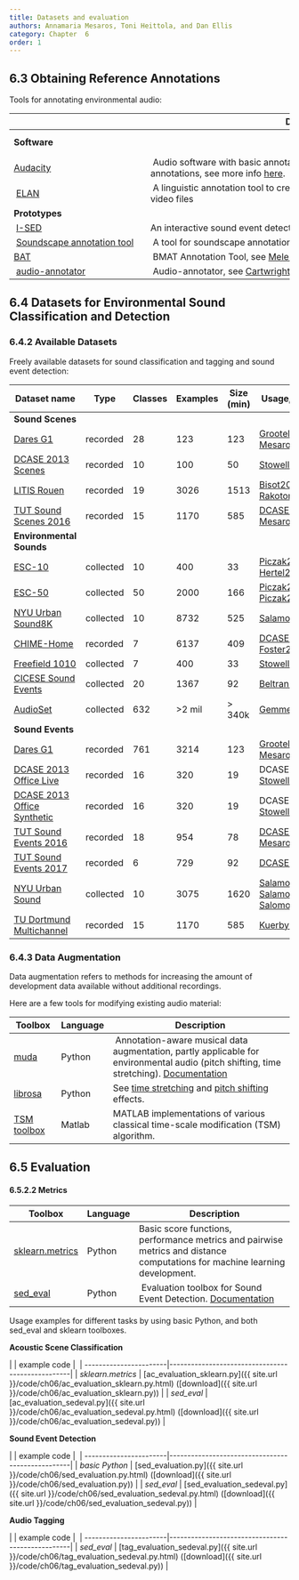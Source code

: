 ```yaml
---
title: Datasets and evaluation
authors: Annamaria Mesaros, Toni Heittola, and Dan Ellis
category: Chapter  6
order: 1
---
```


## 6.3 Obtaining Reference Annotations

Tools for annotating environmental audio:

|                                                  |  Description                                                                                                                                                         |
|--------------------------------------------------|----------------------------------------------------------------------------------------------------------------------------------------------------------------------|
| **Software**                                     |                                                                                                                                                                      |
| [Audacity](http://www.audacityteam.org/)         | Audio software with basic annotation capabilities. Use label tracks for the annotations, see more info [here](http://manual.audacityteam.org/man/label_tracks.html). |
| [ELAN](https://tla.mpi.nl/tools/tla-tools/elan/) | A linguistic annotation tool to create the textual annotations for audio and video files                                                                             |
| **Prototypes**                                   |                                                                                                                                                                      |
| [I-SED](http://www.bongjunkim.com/ised/)         | An interactive sound event detector, see [Kim2017](http://music.cs.northwestern.edu/publications/Kim_Pardo_IUI2017.pdf)                                              |
| [Soundscape annotation tool](http://www.ai.rug.nl/~vdlinden/annotationtool/index.html) | A tool for soundscape annotation                                                                                               |
| [BAT](https://github.com/BlaiMelendezCatalan/BAT) | BMAT Annotation Tool, see [Melendez-Catalan2017](http://eecs.qmul.ac.uk/~keno/17.pdf)                                                        |
| [audio-annotator](https://github.com/CrowdCurio/audio-annotator) | Audio-annotator, see [Cartwright2017](http://faculty.poly.edu/~onov/Cartwright_et_al_SONYC_CSCW_2017.pdf)                     | 

## 6.4 Datasets for Environmental Sound Classification and Detection

### 6.4.2 Available Datasets

Freely available datasets for sound classification and tagging and sound event detection:

| Dataset name                                                                    | Type        | Classes | Examples | Size (min) | Usage, publications |
|---------------------------------------------------------------------------------|-------------|---------|----------|------------|---------------------|
| **Sound Scenes**                                                                                                                                      |
| [Dares G1](http://www.daresounds.org/research.html)                             | recorded    | 28      | 123      | 123        | [Grootel2009](http://citeseerx.ist.psu.edu/viewdoc/download?doi=10.1.1.584.4451&rep=rep1&type=pdf), [Mesaros2013](http://www.cs.tut.fi/~mesaros/pubs/mesaros_icassp2013_cr.pdf) |
| [DCASE 2013 Scenes](https://archive.org/details/dcase2013_scene_classification) | recorded    | 10      | 100      | 50         | [Stowell2015](http://ieeexplore.ieee.org/document/7100934/) |
| [LITIS Rouen](https://sites.google.com/site/alainrakotomamonjy/home/audio-scene)| recorded    | 19      | 3026     | 1513       | [Bisot2015](http://ieeexplore.ieee.org/document/7362477/), [Rakotomamonjy2015](http://ieeexplore.ieee.org/document/6971128/) |
| [TUT Sound Scenes 2016](https://zenodo.org/record/45739#.WXXLiidLdhE)           | recorded    | 15      | 1170     | 585        | [DCASE2016](http://www.cs.tut.fi/sgn/arg/dcase2016/task-acoustic-scene-classification), [Mesaros2016](http://www.cs.tut.fi/~mesaros/pubs/mesaros_eusipco2016-dcase.pdf) |
| **Environmental Sounds**                                                                                                                                      |
| [ESC-10](https://github.com/karoldvl/ESC-10)                                    | collected   | 10      | 400      | 33         | [Piczak2015a](http://karol.piczak.com/papers/Piczak2015-ESC-ConvNet.pdf), [Hertel2016](http://www.ieeeexplore.ws/document/7727635/)  |
| [ESC-50](https://github.com/karoldvl/ESC-50)                                    | collected   | 50      | 2000     | 166        | [Piczak2015a](http://karol.piczak.com/papers/Piczak2015-ESC-ConvNet.pdf), [Piczak2015b](http://karol.piczak.com/papers/Piczak2015-ESC-Dataset.pdf) |
| [NYU Urban Sound8K](http://serv.cusp.nyu.edu/projects/urbansounddataset/urbansound8k.html) | collected   | 10      | 8732     | 525        | [Salamon2014](https://serv.cusp.nyu.edu/projects/urbansounddataset/salamon_urbansound_acmmm14.pdf) |
| [CHIME-Home](https://archive.org/details/chime-home)                            | recorded    | 7       | 6137     | 409        | [DCASE2016](http://www.cs.tut.fi/sgn/arg/dcase2016/task-audio-tagging), [Foster2015](http://ieeexplore.ieee.org/abstract/document/7336899/?reload=true) |
| [Freefield 1010](http://c4dm.eecs.qmul.ac.uk/rdr/handle/123456789/35)           | collected   | 7       | 400      | 33         | [Stowell2014a](http://www.aes.org/tmpFiles/elib/20170724/17095.pdf) |
| [CICESE Sound Events](http://sound.natix.org/databases/allSounds.zip)           | collected   | 20      | 1367     | 92         | [Beltran2015](http://www.sciencedirect.com/science/article/pii/S0167865515002925) |
| [AudioSet](https://research.google.com/audioset/)                               | collected   | 632     | >2 mil   | > 340k     | [Gemmeke2017](https://static.googleusercontent.com/media/research.google.com/en//pubs/archive/45857.pdf) |
| **Sound Events**                                                                                                                                      |
| [Dares G1](http://www.daresounds.org/research.html)                             | recorded    | 761     | 3214     | 123        | [Grootel2009](http://citeseerx.ist.psu.edu/viewdoc/download?doi=10.1.1.584.4451&rep=rep1&type=pdf), [Mesaros2013](http://www.cs.tut.fi/~mesaros/pubs/mesaros_icassp2013_cr.pdf) |
| [DCASE 2013 Office Live](https://archive.org/details/dcase2013_event_detection_development) | recorded    | 16      | 320      | 19         | DCASE2013, [Stowell2015](http://ieeexplore.ieee.org/document/7100934/) |
| [DCASE 2013 Office Synthetic](https://archive.org/details/dcase2013_event_detection_development_OS) | recorded    | 16      | 320      | 19         | DCASE2013, [Stowell2015](http://ieeexplore.ieee.org/document/7100934/) |
| [TUT Sound Events 2016](https://zenodo.org/record/45759)                        | recorded    | 18      | 954      | 78         | [DCASE2016](http://www.cs.tut.fi/sgn/arg/dcase2016/task-sound-event-detection-in-real-life-audio), [Mesaros2016b]()|
| [TUT Sound Events 2017](https://zenodo.org/record/400516)                       | recorded    | 6       | 729      | 92         | [DCASE2017](http://www.cs.tut.fi/sgn/arg/dcase2017/challenge/task-sound-event-detection-in-real-life-audio) |
| [NYU Urban Sound](http://serv.cusp.nyu.edu/projects/urbansounddataset/urbansound.html) | collected   | 10      | 3075     | 1620       | [Salamon2014](https://serv.cusp.nyu.edu/projects/urbansounddataset/salamon_urbansound_acmmm14.pdf), [Salamon2015a](http://www.justinsalamon.com/uploads/4/3/9/4/4394963/salamon_bello_scattering_eusipco_2015.pdf), [Salomon2015b](http://www.justinsalamon.com/uploads/4/3/9/4/4394963/salamon_unsupervisedlearning_urbansound_icassp_2015.pdf) |
| [TU Dortmund Multichannel](http://patrec.cs.tu-dortmund.de/files/datasets/dcase2016_multichannel-aed_dortmund.7z) | recorded    | 15      | 1170     | 585        | [Kuerby2016](https://www.cs.tut.fi/sgn/arg/dcase2016/documents/workshop/Kuerby-DCASE2016workshop.pdf) |

### 6.4.3 Data Augmentation

Data augmentation refers to methods for increasing the amount of development data available without additional recordings.

Here are a few tools for modifying existing audio material:

| Toolbox                                                                    | Language | Description                                                                                                                                                                      |
|----------------------------------------------------------------------------|----------|----------------------------------------------------------------------------------------------------------------------------------------------------------------------------------|
| [muda](https://github.com/bmcfee/muda)                                     | Python   | Annotation-aware musical data augmentation, partly applicable for environmental audio (pitch shifting, time stretching). [Documentation](https://muda.readthedocs.io/en/latest/)                                                                                                                          |
| [librosa](https://github.com/librosa/librosa/)                             | Python   | See [time stretching](https://librosa.github.io/librosa/generated/librosa.effects.time_stretch.html) and [pitch shifting](https://librosa.github.io/librosa/generated/librosa.effects.pitch_shift.html) effects. |
| [TSM toolbox](https://www.audiolabs-erlangen.de/resources/MIR/TSMtoolbox/) | Matlab   | MATLAB implementations of various classical time-scale modification (TSM) algorithm.                                                                                             |

## 6.5 Evaluation

#### 6.5.2.2 Metrics

| Toolbox                                        | Language |  Description                                                                                                                                    |
| -----------------------------------------------|----------|------------------------------------------------------------------------------------------------------------------------------------------------|
| [sklearn.metrics](http://scikit-learn.org/stable/modules/classes.html#module-sklearn.metrics) | Python | Basic score functions, performance metrics and pairwise metrics and distance computations for machine learning development. |
| [sed_eval](https://github.com/TUT-ARG/sed_eval)| Python   | Evaluation toolbox for Sound Event Detection. [Documentation](http://tut-arg.github.io/sed_eval)                                               |


Usage examples for different tasks by using basic Python, and both sed_eval and sklearn toolboxes.


**Acoustic Scene Classification**                                                               

|                        | example code                                     | 
| -----------------------|--------------------------------------------------|
| *sklearn.metrics*      | [ac_evaluation_sklearn.py]({{ site.url }}/code/ch06/ac_evaluation_sklearn.py.html) ([download]({{ site.url }}/code/ch06/ac_evaluation_sklearn.py)) |
| *sed_eval*             | [ac_evaluation_sedeval.py]({{ site.url }}/code/ch06/ac_evaluation_sedeval.py.html) ([download]({{ site.url }}/code/ch06/ac_evaluation_sedeval.py)) |


**Sound Event Detection**

|                        | example code                                     | 
| -----------------------|--------------------------------------------------|
| *basic Python*         | [sed_evaluation.py]({{ site.url }}/code/ch06/sed_evaluation.py.html) ([download]({{ site.url }}/code/ch06/sed_evaluation.py))                                                  |
| *sed_eval*             | [sed_evaluation_sedeval.py]({{ site.url }}/code/ch06/sed_evaluation_sedeval.py.html) ([download]({{ site.url }}/code/ch06/sed_evaluation_sedeval.py)) |

**Audio Tagging**

|                        | example code                                     | 
| -----------------------|--------------------------------------------------|
| *sed_eval*             | [tag_evaluation_sedeval.py]({{ site.url }}/code/ch06/tag_evaluation_sedeval.py.html) ([download]({{ site.url }}/code/ch06/tag_evaluation_sedeval.py)) |

